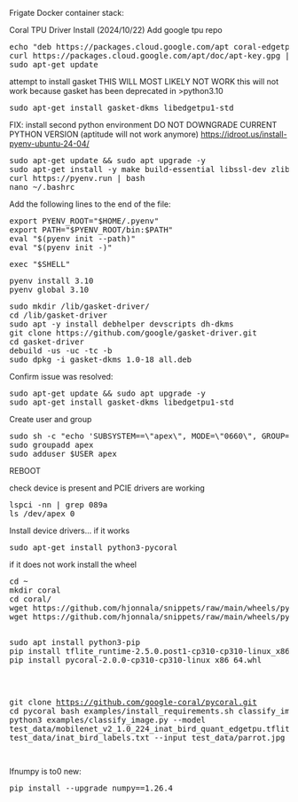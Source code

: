 Frigate Docker container stack:


Coral TPU Driver Install (2024/10/22)
Add google tpu repo
<pre>
echo "deb https://packages.cloud.google.com/apt coral-edgetpu-stable main" | sudo tee /etc/apt/sources.list.d/coral-edgetpu.list
curl https://packages.cloud.google.com/apt/doc/apt-key.gpg | sudo apt-key add -
sudo apt-get update
</pre>

attempt to install gasket THIS WILL MOST LIKELY NOT WORK
this will not work because gasket has been deprecated in >python3.10
<pre>
sudo apt-get install gasket-dkms libedgetpu1-std
</pre>

FIX:
install second python environment DO NOT DOWNGRADE CURRENT PYTHON VERSION (aptitude will not work anymore)
<https://idroot.us/install-pyenv-ubuntu-24-04/>
<pre>
sudo apt-get update && sudo apt upgrade -y
sudo apt-get install -y make build-essential libssl-dev zlib1g-dev libbz2-dev libreadline-dev libsqlite3-dev wget curl llvm libncursesw5-dev xz-utils tk-dev libxml2-dev libxmlsec1-dev libffi-dev liblzma-dev
curl https://pyenv.run | bash
nano ~/.bashrc
</pre>
Add the following lines to the end of the file:
<pre>
export PYENV_ROOT="$HOME/.pyenv"
export PATH="$PYENV_ROOT/bin:$PATH"
eval "$(pyenv init --path)"
eval "$(pyenv init -)"
</pre>
<pre>
exec "$SHELL"
</pre>
<pre>
pyenv install 3.10
pyenv global 3.10
</pre>

<pre>
sudo mkdir /lib/gasket-driver/
cd /lib/gasket-driver
sudo apt -y install debhelper devscripts dh-dkms
git clone https://github.com/google/gasket-driver.git
cd gasket-driver
debuild -us -uc -tc -b
sudo dpkg -i gasket-dkms_1.0-18_all.deb
</pre>
Confirm issue was resolved:
<pre>
sudo apt-get update && sudo apt upgrade -y
sudo apt-get install gasket-dkms libedgetpu1-std
</pre>

Create user and group
<pre>
sudo sh -c "echo 'SUBSYSTEM==\"apex\", MODE=\"0660\", GROUP=\"apex\"' >> /etc/udev/rules.d/65-apex.rules"
sudo groupadd apex
sudo adduser $USER apex
</pre>

REBOOT

check device is present and PCIE drivers are working
<pre>
lspci -nn | grep 089a
ls /dev/apex_0
</pre>

Install device drivers... if it works

<pre>
sudo apt-get install python3-pycoral
</pre>

if it does not work install the wheel

<pre>
cd ~
mkdir coral
cd coral/
wget https://github.com/hjonnala/snippets/raw/main/wheels/python3.10/pycoral-2.0.0-cp310-cp310-linux_x86_64.whl
wget https://github.com/hjonnala/snippets/raw/main/wheels/python3.10/tflite_runtime-2.5.0.post1-cp310-cp310-linux_x86_64.whl

<pre>
sudo apt install python3-pip
pip install tflite_runtime-2.5.0.post1-cp310-cp310-linux_x86_64.whl
pip install pycoral-2.0.0-cp310-cp310-linux_x86_64.whl
</pre>

git clone https://github.com/google-coral/pycoral.git
cd pycoral
bash examples/install_requirements.sh classify_image.py
python3 examples/classify_image.py --model test_data/mobilenet_v2_1.0_224_inat_bird_quant_edgetpu.tflite --labels test_data/inat_bird_labels.txt --input test_data/parrot.jpg

</pre>



Ifnumpy is to0 new:
<pre>
pip install --upgrade numpy==1.26.4
</pre>
